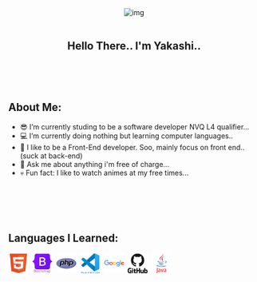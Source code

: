 

<div align="center">
  
<img src="https://wallpapercave.com/wp/wp5950773.png" alt="img" width="720px" heigth="1080px">
</div>

<br>
  
<h2 align="center">
Hello There.. I'm Yakashi..
</h2>

<br>
<br>
<br>

<h2 align="Left">
  About Me:
</h2>

- 😎 I’m currently studing to be a software developer NVQ L4 qualifier...
- 💻 I’m currently doing nothing but learning computer languages..
- 📱 I like to be a Front-End developer. Soo, mainly focus on front end.. (suck at back-end)
- 📖 Ask me about anything i'm free of charge...
- 💀 Fun fact: I like to watch animes at my free times...
<h2></h2>
<br>
<br>
<br>

<h2 align="Left">
  Languages I Learned:
</h2>

<div>
    <img src="https://github.com/devicons/devicon/blob/master/icons/html5/html5-original.svg" title="React" alt="React" width="40" height="40"/>&nbsp;
    <img src="https://github.com/devicons/devicon/blob/master/icons/bootstrap/bootstrap-original-wordmark.svg" title="React" alt="React" width="40" height="40"/>&nbsp;
    <img src="https://github.com/devicons/devicon/blob/master/icons/php/php-original.svg" title="Java" alt="Java" width="40" height="40"/>&nbsp; 
    <img src="https://github.com/devicons/devicon/blob/master/icons/vscode/vscode-original-wordmark.svg" title="React" alt="React" width="40" height="40"/>&nbsp;
    <img src="https://github.com/devicons/devicon/blob/master/icons/google/google-original-wordmark.svg" title="React" alt="React" width="40" height="40"/>&nbsp;
    <img src="https://github.com/devicons/devicon/blob/master/icons/github/github-original-wordmark.svg" title="React" alt="React" width="40" height="40"/>&nbsp;
    <img src="https://github.com/devicons/devicon/blob/master/icons/java/java-original-wordmark.svg" title="Java" alt="Java" width="40" height="40"/>&nbsp; 
   
</div>

<h2></h2>
